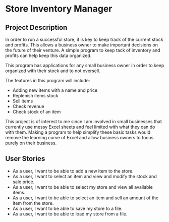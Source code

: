 # Store Inventory Manager

## Project Description

In order to run a successful store, it is key to keep track of the current stock and profits. This allows a business
owner to make important decisions on the future of their venture. A simple program to keep tack of inventory and profits
can help keep this data organized.

This program has applications for any small business owner in order to keep organized with their stock and to not
oversell. 

The features in this program will include:
- Adding new items with a name and price
- Replenish items stock
- Sell items 
- Check revenue
- Check stock of an item

This project is of interest to me since I am involved in small businesses that currently use messy Excel sheets and feel
limited with what they can do with them. Making a program to help simplify these basic tasks would remove the learning
curve of Excel and allow business owners to focus purely on their business.

## User Stories

- As a user, I want to be able to add a new item to the store.
- As a user, I want to select an item and view and modify the stock and sale price.
- As a user, I want to be able to select my store and view all available items.
- As a user, I want to be able to select an item and sell an amount of the item from the store.
- As a user, I want to be able to save my store to a file.
- As a user, I want to be able to load my store from a file.